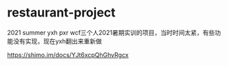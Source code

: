 # restaurant-project
2021 summer 
yxh pxr wcf三个人2021暑期实训的项目，当时时间太紧，有些功能没有实现，现在yxh翻出来重新做

https://shimo.im/docs/YJt6xcpQhGhvRgcx
